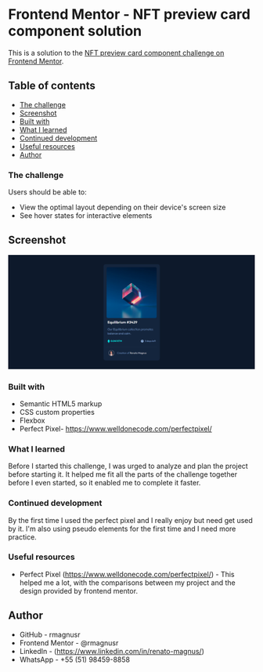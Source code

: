 # Frontend Mentor - NFT preview card component solution

This is a solution to the [NFT preview card component challenge on Frontend Mentor](https://www.frontendmentor.io/challenges/nft-preview-card-component-SbdUL_w0U). 

## Table of contents

  - [The challenge](#the-challenge)
  - [Screenshot](#screenshot)
  - [Built with](#built-with)
  - [What I learned](#what-i-learned)
  - [Continued development](#continued-development)
  - [Useful resources](#useful-resources)
- [Author](#author)


### The challenge

Users should be able to:

- View the optimal layout depending on their device's screen size
- See hover states for interactive elements

## Screenshot

![](./src/images/final%20project.png)
### Built with

- Semantic HTML5 markup
- CSS custom properties
- Flexbox
- Perfect Pixel- https://www.welldonecode.com/perfectpixel/

### What I learned

Before I started this challenge, I was urged to analyze and plan the project before starting it. It helped me fit all the parts of the challenge together before I even started, so it enabled me to complete it faster.

### Continued development

By the first time I used the perfect pixel and I really enjoy but need get used by it. I'm also using pseudo elements for the first time and I need more practice.

### Useful resources

- Perfect Pixel (https://www.welldonecode.com/perfectpixel/) - This helped me a lot, with the comparisons between my project and the design provided by frontend mentor.


## Author

- GitHub - rmagnusr
- Frontend Mentor - @rmagnusr
- LinkedIn - (https://www.linkedin.com/in/renato-magnus/)
- WhatsApp - +55 (51) 98459-8858

